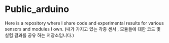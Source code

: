 # Public_arduino
Here is a repository where I share code and experimental results for various sensors and modules I own.
(내가 가지고 있는 각종 센서 , 모듈들에 대한 코드 및 실험 결과를 공유 하는 저장소입니다.)
